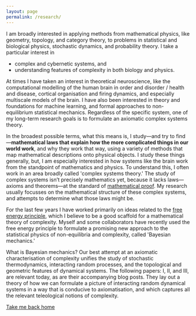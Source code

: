 ```yaml
---
layout: page
permalink: /research/
---
```


I am broadly interested in applying methods from mathematical physics, like geometry, topology, and category theory, to problems in statistical and biological physics, stochastic dynamics, and probability theory. I take a particular interest in 

- complex and cybernetic systems, and 
- understanding features of complexity in both biology and physics.

At times I have taken an interest in theoretical neuroscience, like the computational modelling of the human brain in order and disorder / health and disease, cortical organisation and firing dynamics, and especially multiscale models of the brain. I have also been interested in theory and foundations for machine learning, and formal approaches to non-equilibrium statistical mechanics. Regardless of the specific system, one of my long-term research goals is to formulate an axiomatic complex systems theory. 

In the broadest possible terms, what this means is, I study—and try to find—**mathematical laws that explain how the more complicated things in our world work**, and why they work that way, using a variety of methods that map mathematical descriptions onto physical objects. I study these things generally, but, I am especially interested in how systems like the brain work from the standpoint of mathematics and physics. To understand this, I often work in an area broadly called 'complex systems theory.' The study of complex systems isn’t precisely mathematics yet, because it lacks laws—axioms and theorems—at the standard of [mathematical proof](https://en.wikipedia.org/wiki/Mathematical_proof). My research usually focusses on the mathematical structure of these complex systems, and attempts to determine what those laws might be.

For the last few years I have worked primarily on ideas related to the [free energy principle](https://en.wikipedia.org/wiki/Free_energy_principle), which I believe to be a good scaffold for a mathematical theory of complexity. Myself and some collaborators have recently used the free energy principle to formulate a promising new approach to the statistical physics of non-equilibria and complexity, called 'Bayesian mechanics.'

What is Bayesian mechanics? Our best attempt at an axiomatic characterisation of complexity unifies the study of stochastic thermodynamics, interacting random processes, and the topological and geometric features of dynamical systems. The following papers: I, II, and III, are relevant today, as are their accompanying blog posts. They lay out a theory of how we can formulate a picture of interacting random dynamical systems in a way that is conducive to axiomatisation, and which captures all the relevant teleological notions of complexity.

[Take me back home](https://darsakthi.github.io)
